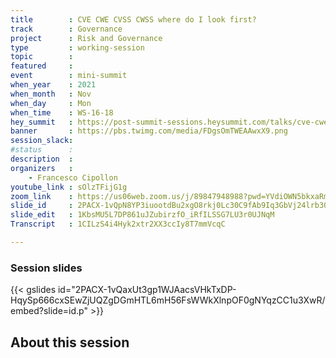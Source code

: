 ```yaml
---
title        : CVE CWE CVSS CWSS where do I look first?
track        : Governance
project      : Risk and Governance
type         : working-session
topic        :
featured     :
event        : mini-summit
when_year    : 2021
when_month   : Nov
when_day     : Mon
when_time    : WS-16-18
hey_summit   : https://post-summit-sessions.heysummit.com/talks/cve-cwe-cvss-cwss-where-do-i-look-first/
banner       : https://pbs.twimg.com/media/FDgsOmTWEAAwxX9.png
session_slack:
#status      : 
description  :
organizers   :
    - Francesco Cipollon
youtube_link : sOlzTFijG1g
zoom_link    : https://us06web.zoom.us/j/89847948988?pwd=YVdiOWN5bkxaRmlwQWJ4NDdVRzdFdz09
slide_id     : 2PACX-1vQpN8YP3iuootdBu2xgO8rkj0Lc30C9fAb9Iq3GbVj24lrb30aDF7w1XX4KtIdhGlrnoE-w6StYqJI7
slide_edit   : 1KbsMU5L7DP861uJZubirzfO_iRfILSSG7LU3r0UJNqM
Transcript   : 1CILzS4i4Hyk2xtr2XX3ccIy8T7mmVcqC

---
```

### Session slides

{{< gslides id="2PACX-1vQaxUt3gp1WJAacsVHkTxDP-HqySp666cxSEwZjUQZgDGmHTL6mH56FsWWkXlnpOF0gNYqzCC1u3XwR/embed?slide=id.p" >}}
## About this session
